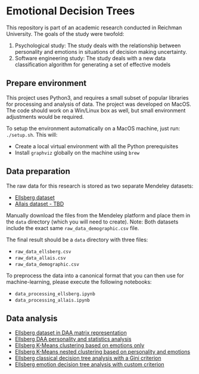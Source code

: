 # Emotional Decision Trees

This repository is part of an academic research conducted in Reichman University.
The goals of the study were twofold:
1. Psychological study: The study deals with the relationship between personality and emotions in situations of decision making uncertainty.
1. Software engineering study: The study deals with a new data classification algorithm for generating a set of effective models

## Prepare environment

This project uses Python3, and requires a small subset of popular libraries for processing and analysis of data.
The project was developed on MacOS. The code should work on a Win/Linux box as well, but small environment adjustments would be required.

To setup the environment automatically on a MacOS machine, just run: `./setup.sh`. This will:
- Create a local virtual environment with all the Python prerequisites
- Install `graphviz` globally on the machine using `brew`

## Data preparation

The raw data for this research is stored as two separate Mendeley datasets:
- [Ellsberg dataset](https://data.mendeley.com/datasets/p4mz2w36zg/draft?a=fa64a6da-a405-41ef-adcd-62a99b6fc362)
- [Allais dataset - TBD](TBD)

Manually download the files from the Mendeley platform and place them in the `data` directory (which you will need to create).
Note: Both datasets include the exact same `raw_data_demographic.csv` file.

The final result should be a `data` directory with three files:
- `raw_data_ellsberg.csv`
- `raw_data_allais.csv`
- `raw_data_demographic.csv`

To preprocess the data into a canonical format that you can then use for machine-learning, please execute the following notebooks:
- `data_processing_ellsberg.ipynb`
- `data_processing_allais.ipynb`

## Data analysis

- [Ellsberg dataset in DAA matrix representation](./ellsberg_daa_matrix.ipynb)
- [Ellsberg DAA personality and statistics analysis](./ellsberg_daa_personality_statistics.ipynb)
- [Ellsberg K-Means clustering based on emotions only](./ellsberg_kmeans_emotion_only.ipynb)
- [Ellsberg K-Means nested clustering based on personality and emotions](./ellsberg_kmeans_personality_and_emotion.ipynb)
- [Ellsberg classical decision tree analysis with a Gini criterion](./ellsberg_decision_tree.ipynb)
- [Ellsberg emotion decision tree analysis with custom criterion](./ellsberg_emotion_decision_tree.ipynb)